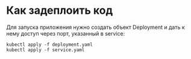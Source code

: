 # Как задеплоить код
Для запуска приложения нужно создать объект Deployment и дать к нему доступ через порт, указанный в service:
```shell
kubectl apply -f deployment.yaml
kubectl apply -f service.yaml
```